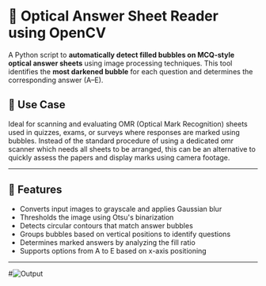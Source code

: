 # 📝 Optical Answer Sheet Reader using OpenCV

A Python script to **automatically detect filled bubbles on MCQ-style optical answer sheets** using image processing techniques. This tool identifies the **most darkened bubble** for each question and determines the corresponding answer (A–E).

## 📸 Use Case

Ideal for scanning and evaluating OMR (Optical Mark Recognition) sheets used in quizzes, exams, or surveys where responses are marked using bubbles.
Instead of the standard procedure of using a dedicated omr scanner which needs all sheets to be arranged, this can be an alternative to quickly assess the papers and display marks using camera footage.

---

## 🔧 Features

- Converts input images to grayscale and applies Gaussian blur
- Thresholds the image using Otsu's binarization
- Detects circular contours that match answer bubbles
- Groups bubbles based on vertical positions to identify questions
- Determines marked answers by analyzing the fill ratio
- Supports options from A to E based on x-axis positioning

---

#![Output](output.png)
